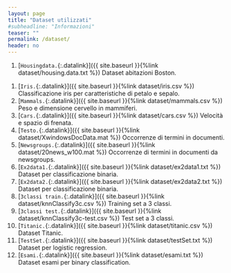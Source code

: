 ```yaml
---
layout: page
title: "Dataset utilizzati"
#subheadline: "Informazioni"
teaser: ""
permalink: /dataset/
header: no
---
```


1. [`Housingdata.`{:.datalink}]({{ site.baseurl }}{%link dataset/housing.data.txt %}) Dataset abitazioni Boston.

<!--Raccolta di dataset utilizzati nei precedenti a.a., inseriti a scopo indicativo. 

1. [`Jane Austen.`{:.datalink}]({{ site.baseurl }}{%link dataset/austen.jpg %}) Immagine di Jane Austen-->

1. [`Iris.`{:.datalink}]({{ site.baseurl }}{%link dataset/iris.csv %}) Classificazione iris per caratteristiche di petalo e sepalo.
1. [`Mammals.`{:.datalink}]({{ site.baseurl }}{%link dataset/mammals.csv %}) Peso e dimensione cervello in mammiferi.
1. [`Cars.`{:.datalink}]({{ site.baseurl }}{%link dataset/cars.csv %}) Velocità e spazio di frenata.
1. [`Testo.`{:.datalink}]({{ site.baseurl }}{%link dataset/XwindowsDocData.mat %}) Occorrenze di termini in documenti.
1. [`Newsgroups.`{:.datalink}]({{ site.baseurl }}{%link dataset/20news_w100.mat %}) Occorrenze di termini in documenti da newsgroups.
1. [`Ex2data1.`{:.datalink}]({{ site.baseurl }}{%link dataset/ex2data1.txt %}) Dataset per classificazione binaria.
1. [`Ex2data2.`{:.datalink}]({{ site.baseurl }}{%link dataset/ex2data2.txt %}) Dataset per classificazione binaria.
1. [`3classi train.`{:.datalink}]({{ site.baseurl }}{%link dataset/knnClassify3c.csv %}) Training set a 3 classi.
1. [`3classi test.`{:.datalink}]({{ site.baseurl }}{%link dataset/knnClassify3c-test.csv %}) Test set a 3 classi.
1. [`Titanic.`{:.datalink}]({{ site.baseurl }}{%link dataset/titanic.csv %}) Dataset Titanic.
1. [`TestSet.`{:.datalink}]({{ site.baseurl }}{%link dataset/testSet.txt %}) Dataset per logistic regression.
1. [`Esami.`{:.datalink}]({{ site.baseurl }}{%link dataset/esami.txt %}) Dataset esami per binary classification.



